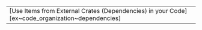 ||
|--------|
| [Use Items from External Crates (Dependencies) in your Code][ex~code_organization~dependencies] |
